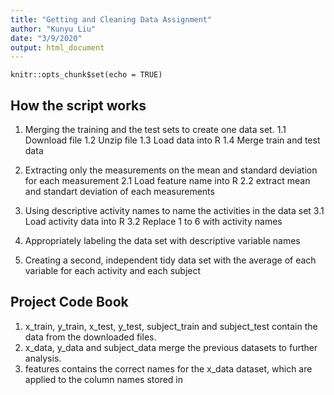 ```yaml
---
title: "Getting and Cleaning Data Assignment"
author: "Kunyu Liu"
date: "3/9/2020"
output: html_document
---
```


```{r setup, include=FALSE}
knitr::opts_chunk$set(echo = TRUE)
```

## How the script works

1. Merging the training and the test sets to create one data set.
   1.1 Download file
   1.2 Unzip file
   1.3 Load data into R
   1.4 Merge train and test data

2. Extracting only the measurements on the mean and standard deviation for each measurement
   2.1 Load feature name into R
   2.2 extract mean and standart deviation of each measurements

3. Using descriptive activity names to name the activities in the data set
   3.1 Load activity data into R
   3.2 Replace 1 to 6 with activity names
   
4. Appropriately labeling the data set with descriptive variable names

5. Creating a second, independent tidy data set with the average of each variable for each activity and each subject



## Project Code Book

1. x_train, y_train, x_test, y_test, subject_train and subject_test contain the data from the downloaded files.
2. x_data, y_data and subject_data merge the previous datasets to further analysis.
3. features contains the correct names for the x_data dataset, which are applied to the column names stored in